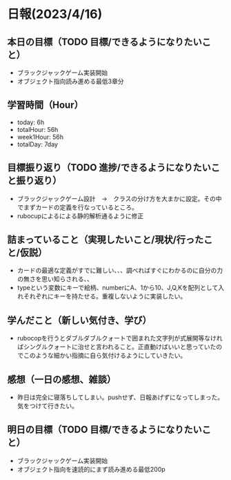 # 日報(2023/4/16)

## 本日の目標（TODO 目標/できるようになりたいこと）

- ブラックジャックゲーム実装開始
- オブジェクト指向読み進める最低3章分

## 学習時間（Hour）
- today: 6h
- totalHour: 56h
- week1Hour: 56h
- totalDay: 7day

## 目標振り返り（TODO 進捗/できるようになりたいこと振り返り）

- ブラックジャックゲーム設計　→　クラスの分け方を大まかに設定。その中でまずカードの定義を行なっているところ。
- rubocupによるによる静的解析通るように修正

## 詰まっていること（実現したいこと/現状/行ったこと/仮説）

- カードの最適な定義がすでに難しい、、、調べればすぐにわかるのに自分の力の無さを思い知らされる、、
- typeという変数にキーで絵柄、numberにA、1から10、J,Q,Kを配列として入れそれぞれにキーを持たせる。重複しないように実装したい。

## 学んだこと（新しい気付き、学び）

- rubocopを行うとダブルダブルクォートで囲まれた文字列が式展開等なければシングルクォートに治せと言われること。正直動けばいいと思っていたのでこのような細かい指摘に自ら気付けるようにしていきたい。

## 感想（一日の感想、雑談）

- 昨日は完全に寝落ちしてしまい。pushせず、日報あげずになってしまった。気をつけて行きたい。

## 明日の目標（TODO 目標/できるようになりたいこと）
- ブラックジャックゲーム実装開始
- オブジェクト指向を速読的にまず読み進める最低200p